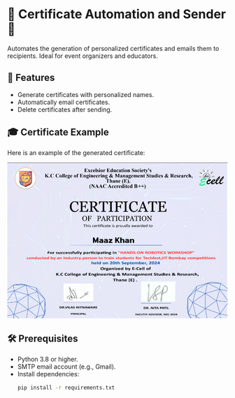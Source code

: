 # 🎉 Certificate Automation and Sender 📧

Automates the generation of personalized certificates and emails them to recipients. Ideal for event organizers and educators.

## 🚀 Features
- Generate certificates with personalized names.
- Automatically email certificates.
- Delete certificates after sending.

## 🎓 Certificate Example

Here is an example of the generated certificate:

![Certificate Example](templates/name_added_in_certificate_preview.png)

## 🛠️ Prerequisites
- Python 3.8 or higher.
- SMTP email account (e.g., Gmail).
- Install dependencies:
  ```bash
  pip install -r requirements.txt
